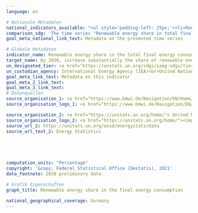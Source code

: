 ```yaml
---
language: en    

# Nationale Metadaten    
national_indicators_available: "<ul style='padding-left: 25px;'><li>Renewable energy share in total final energy consumption</li> <li> Renewable energy share in gross final energy consumption</li></ul>"    
comparison_sdg: 'The time series "Renewable energy share in total final energy consumption" is compliant with the global metadata. The time series "Renewable energy share in gross final energy consumption" provides additional information.'    
goal_meta_national_link_text: Metadata on the presented time series    

# Globale Metadaten    
indicator_name: Renewable energy share in the total final energy consumption    
target_name: By 2030, increase substantially the share of renewable energy in the global energy mix    
un_designated_tier: <a href="https://unstats.un.org/sdgs/iaeg-sdgs/tier-classification/" title="Click here for more information on the UN tier classification."  target="_blank">Tier I</a>    
un_custodian_agency: International Energy Agency (IEA)<br>United Nations Statistics Division (UNSD)<br>United Nations' inter-agency mechanism on energy (UN Energy)<br>International Renewable Energy Agency (IRENA)    
goal_meta_link_text: Metadata on this indicator    
goal_meta_2_link_text:     
goal_meta_3_link_text:         
# Datenquellen
source_organisation_1: <a href="https://www.bmwi.de/Navigation/EN/Home/home.html"> Federal Ministry for Economic Affairs and Energy </a>
source_organisation_logo_1: <a href="https://www.bmwi.de/Navigation/EN/Home/home.html"><img src="https://g205sdgs.github.io/sdg-indicators/public/OrgImgEn/bmwi.png" alt="Logo bmwi" style="height:60px; width:148px"/></a>

source_organisation_2: <a href="https://unstats.un.org/home/"> United Nations Statistics Division (UNSD) </a>
source_organisation_logo_2: <a href="https://unstats.un.org/home/"><img src="https://g205sdgs.github.io/sdg-indicators/public/OrgImgEn/unsd.png" alt="Logo unsd" style="height:60px; width:148px"/></a>
source_url_2: https://unstats.un.org/unsd/energystats/data
source_url_text_2: Energy Statistics




    
computation_units: "Percentage"    
copyright: '&copy; Federal Statistical Office (Destatis), 2021'    
data_footnote: 2020 preliminary data.    

# Grafik Eigenschaften    
graph_title: Renewable energy share in the final energy consumption    

national_geographical_coverage: Germany    
---
```


<span></span>